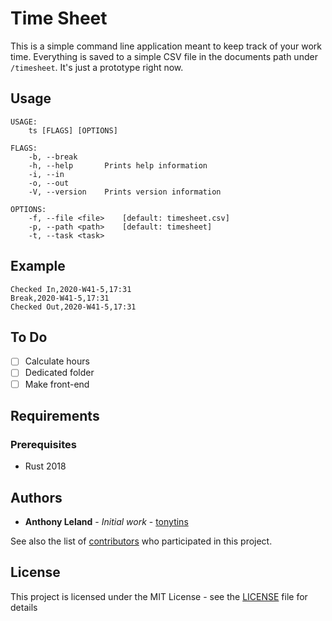 # Time Sheet

This is a simple command line application meant to keep track of your work time. Everything is saved to a simple CSV file in the documents path under ``/timesheet``. It's just a prototype right now.

## Usage

```
USAGE:
    ts [FLAGS] [OPTIONS]

FLAGS:
    -b, --break      
    -h, --help       Prints help information
    -i, --in         
    -o, --out        
    -V, --version    Prints version information

OPTIONS:
    -f, --file <file>    [default: timesheet.csv]
    -p, --path <path>    [default: timesheet]
    -t, --task <task> 
```

## Example

```csv
Checked In,2020-W41-5,17:31
Break,2020-W41-5,17:31
Checked Out,2020-W41-5,17:31
```

## To Do

- [ ] Calculate hours
- [ ] Dedicated folder
- [ ] Make front-end

## Requirements

### Prerequisites

- Rust 2018

## Authors

- **Anthony Leland** - _Initial work_ - [tonytins](https://github.com/tonytins)

See also the list of [contributors](https://github.com/tonytins/citylimits/contributors) who participated in this project.

## License

This project is licensed under the MIT License - see the [LICENSE](LICENSE) file for details